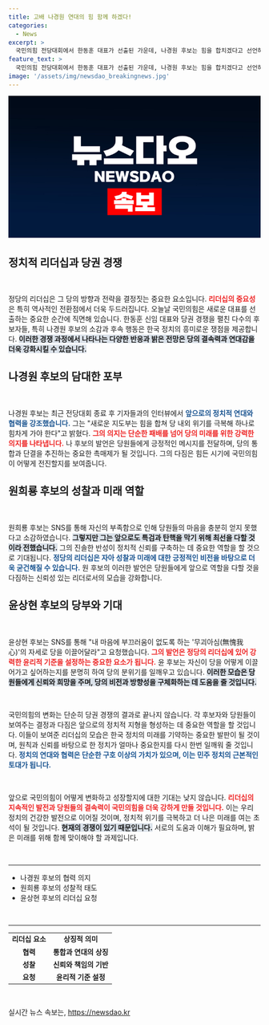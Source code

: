 ```yaml
---
title: 고배 나경원 연대의 힘 함께 하겠다!
categories:
  - News
excerpt: >
  국민의힘 전당대회에서 한동훈 대표가 선출된 가운데, 나경원 후보는 힘을 합치겠다고 선언하며 위기 극복 의지를 보였습니다. 원희룡과 윤상현 후보도 각자의 책임을 다할 것을 약속했습니다. 이제 당의 미래는 어떻게 될까? 클릭하여 자세히 확인하세요!
feature_text: >
  국민의힘 전당대회에서 한동훈 대표가 선출된 가운데, 나경원 후보는 힘을 합치겠다고 선언하며 위기 극복 의지를 보였습니다. 원희룡과 윤상현 후보도 각자의 책임을 다할 것을 약속했습니다. 이제 당의 미래는 어떻게 될까? 클릭하여 자세히 확인하세요!
image: '/assets/img/newsdao_breakingnews.jpg'
---
```


<p><img src="/assets/img/newsdao_breakingnews.jpg" alt="ontimetimes 속보" /></p>

<h2 data-ke-size="size26">정치적 리더십과 당권 경쟁</h2>

<p data-ke-size="size16">&nbsp;</p>

<p>정당의 리더십은 그 당의 방향과 전략을 결정짓는 중요한 요소입니다. <b><span style="color: #ee2323;">리더십의 중요성</span></b>은 특히 역사적인 전환점에서 더욱 두드러집니다. 오늘날 국민의힘은 새로운 대표를 선출하는 중요한 순간에 직면해 있습니다. 한동훈 신임 대표와 당권 경쟁을 펼친 다수의 후보자들, 특히 나경원 후보의 소감과 후속 행동은 한국 정치의 흥미로운 쟁점을 제공합니다. <b><span style="background-color: #21538527;">이러한 경쟁 과정에서 나타나는 다양한 반응과 밝은 전망은 당의 결속력과 연대감을 더욱 강화시킬 수 있습니다.</span></b></p>

<h2 data-ke-size="size26">나경원 후보의 담대한 포부</h2>

<p data-ke-size="size16">&nbsp;</p>

<p>나경원 후보는 최근 전당대회 종료 후 기자들과의 인터뷰에서 <b><span style="color: #1a5490;">앞으로의 정치적 연대와 협력을 강조했습니다.</span></b> 그는 "새로운 지도부는 힘을 합쳐 당 내외 위기를 극복해 하나로 힘차게 가야 한다"고 밝혔다. <b><span style="color: #ee2323;">그의 의지는 단순한 패배를 넘어 당의 미래를 위한 강력한 의지를 나타냅니다.</span></b> 나 후보의 발언은 당원들에게 긍정적인 메시지를 전달하며, 당의 통합과 단결을 추진하는 중요한 촉매제가 될 것입니다. 그의 다짐은 힘든 시기에 국민의힘이 어떻게 전진할지를 보여줍니다.</p>

<h2 data-ke-size="size26">원희룡 후보의 성찰과 미래 역할</h2>

<p data-ke-size="size16">&nbsp;</p>

<p>원희룡 후보는 SNS를 통해 자신의 부족함으로 인해 당원들의 마음을 충분히 얻지 못했다고 소감하였습니다. <b><span style="background-color: #21538527;">그렇지만 그는 앞으로도 특검과 탄핵을 막기 위해 최선을 다할 것이라 전했습니다.</span></b> 그의 진솔한 반성이 정치적 신뢰를 구축하는 데 중요한 역할을 할 것으로 기대됩니다. <b><span style="color: #1a5490;">정당의 리더십은 자아 성찰과 미래에 대한 긍정적인 비전을 바탕으로 더욱 굳건해질 수 있습니다.</span></b> 원 후보의 이러한 발언은 당원들에게 앞으로 역할을 다할 것을 다짐하는 신뢰성 있는 리더로서의 모습을 강화합니다.</p>

<h2 data-ke-size="size26">윤상현 후보의 당부와 기대</h2>

<p data-ke-size="size16">&nbsp;</p>

<p>윤상현 후보는 SNS를 통해 "내 마음에 부끄러움이 없도록 하는 '무괴아심(無愧我心)'의 자세로 당을 이끌어달라"고 요청했습니다. <b><span style="color: #ee2323;">그의 발언은 정당의 리더십에 있어 강력한 윤리적 기준을 설정하는 중요한 요소가 됩니다.</span></b> 윤 후보는 자신이 당을 어떻게 이끌어가고 싶어하는지를 분명히 하여 당의 분위기를 일깨우고 있습니다. <b><span style="background-color: #21538527;">이러한 모습은 당원들에게 신뢰와 희망을 주며, 당의 비전과 방향성을 구체화하는 데 도움을 줄 것입니다.</span></b></p>

<p data-ke-size="size16">&nbsp;</p>

<p>국민의힘의 변화는 단순히 당권 경쟁의 결과로 끝나지 않습니다. 각 후보자와 당원들이 보여주는 결정과 다짐은 앞으로의 정치적 지형을 형성하는 데 중요한 역할을 할 것입니다. 이들이 보여준 리더십의 모습은 한국 정치의 미래를 기약하는 중요한 발판이 될 것이며, 원칙과 신뢰를 바탕으로 한 정치가 얼마나 중요한지를 다시 한번 일깨워 줄 것입니다. <b><span style="color: #1a5490;">정치의 연대와 협력은 단순한 구호 이상의 가치가 있으며, 이는 민주 정치의 근본적인 토대가 됩니다.</span></b></p>

<p data-ke-size="size16">&nbsp;</p>

<p>앞으로 국민의힘이 어떻게 변화하고 성장할지에 대한 기대는 낮지 않습니다. <b><span style="color: #ee2323;">리더십의 지속적인 발전과 당원들의 결속력이 국민의힘을 더욱 강하게 만들 것입니다.</span></b> 이는 우리 정치의 건강한 발전으로 이어질 것이며, 정치적 위기를 극복하고 더 나은 미래를 여는 초석이 될 것입니다. <b><span style="background-color: #21538527;">현재의 경쟁이 있기 때문입니다.</span></b> 서로의 도움과 이해가 필요하며, 밝은 미래를 위해 함께 맞이해야 할 과제입니다.</p>

<p data-ke-size="size16">&nbsp;</p>

<hr>

<ul>
    <li>나경원 후보의 협력 의지</li>
    <li>원희룡 후보의 성찰적 태도</li>
    <li>윤상현 후보의 리더십 요청</li>
</ul>

<p data-ke-size="size16">&nbsp;</p>

<hr>

<table style="width: 100%; border-collapse: collapse;">
    <tbody>
        <tr>
            <td style="text-align: center; height: 17px;"><b>리더십 요소</b></td>
            <td style="text-align: center; height: 17px;"><b>상징적 의미</b></td>
        </tr>
        <tr>
            <td style="text-align: center; height: 17px;"><b>협력</b></td>
            <td style="text-align: center; height: 17px;"><b>통합과 연대의 상징</b></td>
        </tr>
        <tr>
            <td style="text-align: center; height: 17px;"><b>성찰</b></td>
            <td style="text-align: center; height: 17px;"><b>신뢰와 책임의 기반</b></td>
        </tr>
        <tr>
            <td style="text-align: center; height: 17px;"><b>요청</b></td>
            <td style="text-align: center; height: 17px;"><b>윤리적 기준 설정</b></td>
        </tr>
    </tbody>
</table>

<p data-ke-size="size16">&nbsp;</p>
실시간 뉴스 속보는, <a href="https://newsdao.kr" rel="dofollow">https://newsdao.kr</a>


